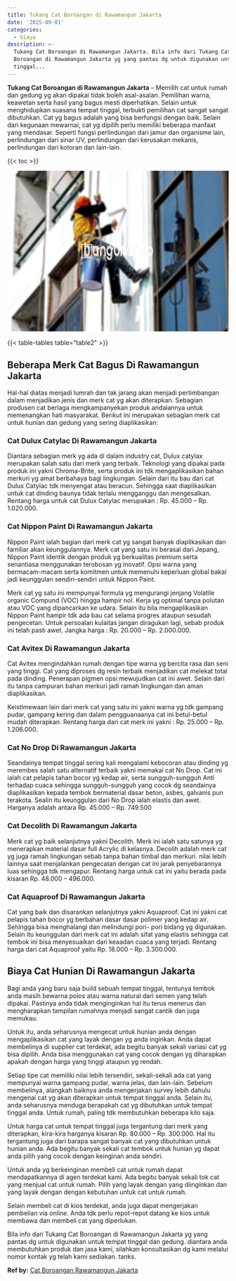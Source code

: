 ```yaml
---
title: Tukang Cat Boroangan di Rawamangun Jakarta
date: '2025-09-01'
categories:
  - biaya
description: >-
  Tukang Cat Boroangan di Rawamangun Jakarta. Bila info dari Tukang Cat
  Boroangan di Rawamangun Jakarta yg yang pantas dg untuk digunakan untuk tempat
  tinggal...
---
```


**Tukang Cat Boroangan di Rawamangun Jakarta** – Memilih cat untuk rumah dan gedung yg akan dipakai tidak boleh asal-asalan. Pemilihan warna, keawetan serta hasil yang bagus mesti diperhatikan. Selain untuk menghidupkan suasana tempat tinggal, terbukti pemilihan cat sangat sangat dibutuhkan. Cat yg bagus adalah yang bisa berfungsi dengan baik. Selain dari kegunaan mewarnai, cat yg dipilih perlu memiliki beberapa manfaat yang mendasar. Seperti fungsi perlindungan dari jamur dan organisme lain, perlindungan dari sinar UV, perlindungan dari kerusakan mekanis, perlindungan dari kotoran dan lain-lain.

{{< toc >}}

![Tukang Cat Boroangan di Rawamangun Jakarta](/images/jasa-cat-murah09.png)

{{< table-tables table="table2" >}}

## Beberapa Merk Cat Bagus Di Rawamangun Jakarta

Hal-hal diatas menjadi lumrah dan tak jarang akan menjadi pertimbangan dalam menjadikan jenis dan merk cat yg akan diterapkan. Sebagian produsen cat berlaga mengkampanyekan produk andalannya untuk memenangkan hati masyarakat. Berikut ini merupakan sebagian merk cat untuk hunian dan gedung yang sering diaplikasikan:

### Cat Dulux Catylac Di Rawamangun Jakarta

Diantara sebagian merk yg ada di dalam industry cat, Dulux catylax merupakan salah satu dari merk yang terbaik. Teknologi yang dipakai pada produk ini yakni Chroma-Brite, serta produk ini tdk mengaplikasikan bahan merkuri yg amat berbahaya bagi lingkungan. Selain dari itu bau dari cat Dulux Catylac tdk menyengat atau beracun. Sehingga saat diaplikasikan untuk cat dinding baunya tidak terlalu mengganggu dan mengesalkan. Rentang harga untuk cat Dulux Catylac merupakan : Rp. 45.000 – Rp. 1.020.000.

### Cat Nippon Paint Di Rawamangun Jakarta

Nippon Paint ialah bagian dari merk cat yg sangat banyak diaplikasikan dan familiar akan keunggulannya. Merk cat yang satu ini berasal dari Jepang, Nippon Paint identik dengan produk yg berkualitas premium serta senantiasa menggunakan terobosan yg inovatif. Opsi warna yang bermacam-macam serta komitmen untuk memenuhi keperluan global bakal jadi keunggulan sendiri-sendiri untuk Nippon Paint.

Merk cat yg satu ini mempunyai formula yg mengurangi jenjang Volatile organic Compund (VOC) hingga hampir nol. Kerja yg optimal tanpa polutan atau VOC yang dipancarkan ke udara. Selain itu bila mengaplikasikan Nippon Paint hampir tdk ada bau cat selama progres ataupun sesudah pengecetan. Untuk persoalan kulaitas jangan diragukan lagi, sebab produk ini telah pasti awet. Jangka harga : Rp. 20.000 – Rp. 2.000.000.

### Cat Avitex Di Rawamangun Jakarta

Cat Avitex mengindahkan rumah dengan tipe warna yg bercita rasa dan seni yang tinggi. Cat yang diproses dg resin terbaik menjadikan cat melekat total pada dinding. Penerapan pigmen opsi mewujudkan cat ini awet. Selain dari itu tanpa campuran bahan merkuri jadi ramah lingkungan dan aman diaplikasikan.

Keistimewaan lain dari merk cat yang satu ini yakni warna yg tdk gampang pudar, gampang kering dan dalam pengguanaanya cat ini betul-betul mudah diterapkan. Rentang harga dari cat merk ini yakni : Rp. 25.000 – Rp. 1.206.000.

### Cat No Drop Di Rawamangun Jakarta

Seandainya tempat tinggal sering kali mengalami kebocoran atau dinding yg merembes salah satu alternatif terbaik yakni memakai cat No Drop. Cat ini ialah cat pelapis tahan bocor yg kedap air, serta sungguh-sungguh Anti terhadap cuaca sehingga sungguh-sungguh yang cocok dg seandainya diaplikasikan kepada tembok bermaterial dasar beton, asbes, galvanis pun terakota. Sealin itu keunggulan dari No Drop ialah elastis dan awet. Harganya adalah antara Rp. 45.000 – Rp. 749.500

### Cat Decolith Di Rawamangun Jakarta

Merk cat yg baik selanjutnya yakni Decolith. Merk ini ialah satu satunya yg menerapkan material dasar full Acrylic di kelasnya. Decolih adalah merk cat yg juga ramah lingkungan sebab tanpa bahan timbal dan merkuri. nilai lebih lainnya saat menjalankan pengecatan dengan cat ini jarak penyebarannya luas sehingga tdk mengapur. Rentang harga untuk cat ini yaitu berada pada kisaran Rp. 48.000 – 496.000.

### Cat Aquaproof Di Rawamangun Jakarta

Cat yang baik dan disarankan selanjutnya yakni Aquaproof. Cat ini yakni cat pelapis tahan bocor yg berbahan dasar dasar polimer yang kedap air. Sehingga bisa menghalangi dan melindungi pori- pori bidang yg digunakan. Selain itu keunggulan dari merk cat ini adalah sifat yang elastis sehingga cat tembok ini bisa menyesuaikan dari keaadan cuaca yang terjadi. Rentang harga dari cat Aquaproof yaitu Rp. 18.000 – Rp. 3.300.000.

## Biaya Cat Hunian Di Rawamangun Jakarta

Bagi anda yang baru saja build sebuah tempat tinggal, tentunya tembok anda masih bewarna polos atau warna natural dari semen yang telah dipakai. Pastinya anda tidak menginginkan hal itu terus menerus dan mengharapkan tampilan rumahnya menjadi sangat cantik dan juga memukau.

Untuk itu, anda seharusnya mengecat untuk hunian anda dengan mengaplikasikan cat yang layak dengan yg anda inginkan. Anda dapat membelinya di supplier cat terdekat, ada begitu banyak sekali variasi cat yg bisa dipilih. Anda bisa menggunakan cat yang cocok dengan yg diharapkan apakah dengan harga yang tinggi ataupun yg rendah.

Setiap tipe cat memiliki nilai lebih tersendiri, sekali-sekali ada cat yang mempunyai warna gampang pudar, warna jelas, dan lain-lain. Sebelum membelinya, alangkah baiknya anda mengerjakan survey lebih dahulu mengenai cat yg akan diterapkan untuk tempat tinggal anda. Selain itu, anda seharusnya menduga berapakah cat yg dibutuhkan untuk tempat tinggal anda. Untuk rumah, paling tdk membutuhkan beberapa kilo saja.

Untuk harga cat untuk tempat tinggal juga tergantung dari merk yang diterapkan, kira-kira harganya kisaran Rp. 80.000 – Rp. 300.000. Hal itu tergantung juga dari barapa sangat banyak cat yang dibutuhkan untuk hunian anda. Ada begitu banyak sekali cat tembok untuk hunian yg dapat anda pilih yang cocok dengan keinginan anda sendiri.

Untuk anda yg berkeinginan membeli cat untuk rumah dapat mendapatkannya di agen terdekat kami. Ada begitu banyak sekali tok cat yang menjual cat untuk rumah. Pilih yang layak dengan yang diinginkan dan yang layak dengan dengan kebutuhan untuk cat untuk rumah.

Selain membeli cat di kios terdekat, anda juga dapat mengerjakan pembelian via online. Anda tdk perlu repot-repot datang ke kios untuk membawa dan membeli cat yang diperlukan.

Bila info dari Tukang Cat Boroangan di Rawamangun Jakarta yg yang pantas dg untuk digunakan untuk tempat tinggal dan gedung. diantara anda membutuhkan produk dan jasa kami, silahkan konsultasikan dg kami melalui nomor kontak yg telah kami sediakan. tanks.

**Ref by:** [Cat Boroangan Rawamangun Jakarta](https://id.wikipedia.org/wiki/Cat)
